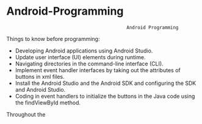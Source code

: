 # Android-Programming
                                                Android Programming
Things to know before programming:
- Developing Android applications using Android Studio.
- Update user interface (UI) elements during runtime.
- Navigating directories in the command-line interface (CLI).
- Implement event handler interfaces by taking out the attributes of buttons in xml files. 
- Install the Android Studio and the Android SDK and configuring the SDK and Android Studio.
- Coding in event handlers to initialize the buttons in the Java code using the findViewById method.

Throughout the 
